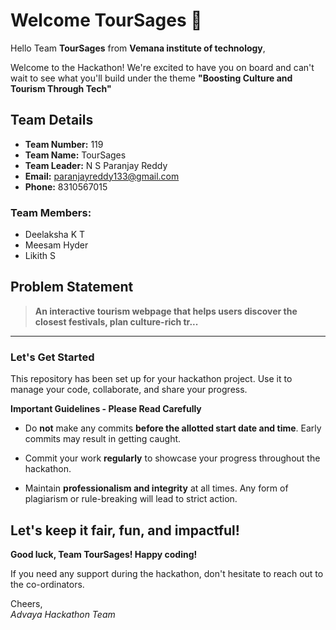 # Welcome TourSages 👋

Hello Team **TourSages** from **Vemana institute of technology**,

Welcome to the Hackathon! We're excited to have you on board and can't wait to see what you'll build under the theme **"Boosting Culture and Tourism Through Tech"** 

## Team Details

- **Team Number:** 119  
- **Team Name:** TourSages
- **Team Leader:** N S Paranjay Reddy  
- **Email:** paranjayreddy133@gmail.com  
- **Phone:** 8310567015  

### Team Members:
- Deelaksha K T 
- Meesam Hyder 
- Likith S 

## Problem Statement

> **An interactive tourism webpage that helps users discover the closest festivals, plan culture-rich tr...**

---

### Let's Get Started 

This repository has been set up for your hackathon project. Use it to manage your code, collaborate, and share your progress.

**Important Guidelines - Please Read Carefully**

- Do **not** make any commits **before the allotted start date and time**. Early commits may result in getting caught.
- Commit your work **regularly** to showcase your progress throughout the hackathon.

- Maintain **professionalism and integrity** at all times. Any form of plagiarism or rule-breaking will lead to strict action.

Let's keep it fair, fun, and impactful! 
---

**Good luck, Team TourSages! Happy coding!**

If you need any support during the hackathon, don't hesitate to reach out to the co-ordinators.

Cheers,  
_Advaya Hackathon Team_